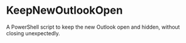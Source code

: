 # KeepNewOutlookOpen
A PowerShell script to keep the new Outlook open and hidden, without closing unexpectedly.
